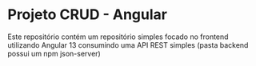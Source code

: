 # Projeto CRUD - Angular

Este repositório contém um repositório simples focado no frontend utilizando Angular 13 consumindo uma API REST simples (pasta backend possui um npm json-server)





